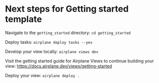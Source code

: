 # Next steps for Getting started template

Navigate to the `getting_started` directory:
`cd getting_started`

Deploy tasks:
`airplane deploy tasks --yes`

Develop your view locally:
`airplane views dev`

Visit the getting started guide for Airplane Views to continue building your view: https://docs.airplane.dev/views/getting-started

Deploy your view:
`airplane deploy .`
